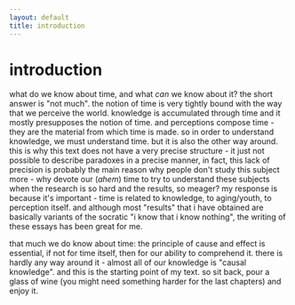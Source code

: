 ```yaml
---
layout: default
title: introduction
---
```


introduction
===

what do we know about time, and what *can* we know about it? the short answer is "not much". the notion of time is very tightly bound with the way that we perceive the world. knowledge is accumulated through time and it mostly presupposes the notion of time. and perceptions compose time - they are the material from which time is made. so in order to understand knowledge, we must understand time. but it is also the other way around. this is why this text does not have a very precise structure - it just not possible to describe paradoxes in a precise manner, in fact, this lack of precision is probably the main reason why people don't study this subject more -  why devote our (*ahem*) time to try to understand these subjects when the research is so hard and the results, so meager? my response is because it's important - time is related to knowledge, to aging/youth, to perception itself. and although most "results" that i have obtained are basically variants of the socratic "i know that i know nothing", the writing of these essays has been great for me.

that much we do know about time: the principle of cause and effect is essential, if not for time itself, then for our ability to comprehend it. there is hardly any way around it - almost all of our knowledge is "causal knowledge". and this is the starting point of my text. so sit back, pour a glass of wine (you might need something harder for the last chapters) and enjoy it.
